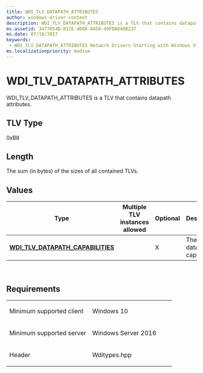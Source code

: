 ```yaml
---
title: WDI_TLV_DATAPATH_ATTRIBUTES
author: windows-driver-content
description: WDI_TLV_DATAPATH_ATTRIBUTES is a TLV that contains datapath attributes.
ms.assetid: 3477054B-01CE-4D08-8A58-49FD8840B237
ms.date: 07/18/2017
keywords:
 - WDI_TLV_DATAPATH_ATTRIBUTES Network Drivers Starting with Windows Vista
ms.localizationpriority: medium
---
```


# WDI\_TLV\_DATAPATH\_ATTRIBUTES


WDI\_TLV\_DATAPATH\_ATTRIBUTES is a TLV that contains datapath attributes.

## TLV Type


0xB8

## Length


The sum (in bytes) of the sizes of all contained TLVs.

## Values


| Type                                                                      | Multiple TLV instances allowed | Optional | Description                |
|---------------------------------------------------------------------------|--------------------------------|----------|----------------------------|
| [**WDI\_TLV\_DATAPATH\_CAPABILITIES**](wdi-tlv-datapath-capabilities.md) |                                | X        | The datapath capabilities. |

 

Requirements
------------

<table>
<colgroup>
<col width="50%" />
<col width="50%" />
</colgroup>
<tbody>
<tr class="odd">
<td><p>Minimum supported client</p></td>
<td><p>Windows 10</p></td>
</tr>
<tr class="even">
<td><p>Minimum supported server</p></td>
<td><p>Windows Server 2016</p></td>
</tr>
<tr class="odd">
<td><p>Header</p></td>
<td>Wditypes.hpp</td>
</tr>
</tbody>
</table>

 

 




